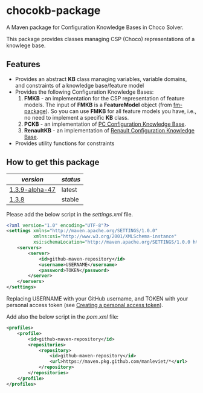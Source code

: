 # chocokb-package

A Maven package for Configuration Knowledge Bases in Choco Solver.

This package provides classes managing CSP (Choco) representations of a knowlege base.

## Features

- Provides an abstract **KB** class managing variables, variable domains, and constraints of a knowledge base/feature model
- Provides the following Configuration Knowledge Bases:
  1. **FMKB** - an implementation for the CSP representation of feature models. The input of **FMKB** is a **FeatureModel** object (from [fm-package](https://github.com/manleviet/CA-CDR-V2/tree/main/fm-package)). So you can use **FMKB** for all feature models you have, i.e., no need to implement a specific **KB** class.
  2. **PCKB** - an implementation of [PC Configuration Knowledge Base](https://www.itu.dk/research/cla/externals/clib/).
  3. **RenaultKB** - an implementation of [Renault Configuration Knowledge Base](https://www.itu.dk/research/cla/externals/clib/).
- Provides utility functions for constraints

## How to get this package

| *version*                                                                      | *status* |
|--------------------------------------------------------------------------------|---|
| [1.3.9-alpha-47](https://github.com/manleviet/CA-CDR-V2/packages/1408660)      | latest |
| [1.3.8](https://github.com/manleviet/CA-CDR-V2/packages/1408660?version=1.3.8) | stable |

Please add the below script in the *settings.xml* file.

```xml
<?xml version="1.0" encoding="UTF-8"?>
<settings xmlns="http://maven.apache.org/SETTINGS/1.0.0"
          xmlns:xsi="http://www.w3.org/2001/XMLSchema-instance"
          xsi:schemaLocation="http://maven.apache.org/SETTINGS/1.0.0 http://maven.apache.org/xsd/settings-1.0.0.xsd">
    <servers>
        <server>
            <id>github-maven-repository</id>
            <username>USERNAME</username>
            <password>TOKEN</password>
        </server>
    </servers>
</settings>
```
Replacing USERNAME with your GitHub username, and TOKEN with your personal access token 
(see [Creating a personal access token](https://docs.github.com/en/authentication/keeping-your-account-and-data-secure/creating-a-personal-access-token)).

Add also the below script in the *pom.xml* file:

```xml
<profiles>
    <profile>
        <id>github-maven-repository</id>
        <repositories>
            <repository>
                <id>github-maven-repository</id>
                <url>https://maven.pkg.github.com/manleviet/*</url>
            </repository>
        </repositories>
    </profile>
</profiles>
```
